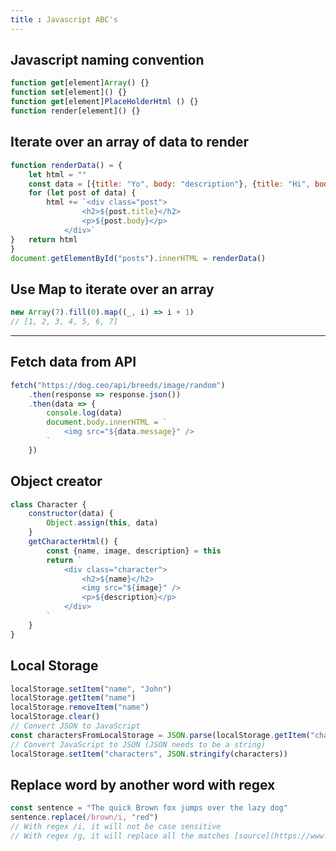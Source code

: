 ```yaml
---
title : Javascript ABC's
---
```


## Javascript naming convention

```javascript
function get[element]Array() {}
function set[element]() {}
function get[element]PlaceHolderHtml () {}
function render[element]() {}
```

## Iterate over an array of data to render 
```javascript
function renderData() = {
    let html = ""
    const data = [{title: "Yo", body: "description"}, {title: "Hi", body: "description"}]
    for (let post of data) {
        html += `<div class="post">
                <h2>${post.title}</h2>
                <p>${post.body}</p>
            </div>`
}   return html
}
document.getElementById("posts").innerHTML = renderData()
```

## Use Map to iterate over an array
    
```javascript
new Array(7).fill(0).map((_, i) => i + 1)
// [1, 2, 3, 4, 5, 6, 7]
```

---

## Fetch data from API

```javascript
fetch("https://dog.ceo/api/breeds/image/random")
    .then(response => response.json())
    .then(data => {
        console.log(data)
        document.body.innerHTML = `
            <img src="${data.message}" />
        `
    })
```

## Object creator

```javascript
class Character {
    constructor(data) {
        Object.assign(this, data)
    }
    getCharacterHtml() {
        const {name, image, description} = this
        return `
            <div class="character">
                <h2>${name}</h2>
                <img src="${image}" />
                <p>${description}</p>
            </div>
        `
    }
}
```

## Local Storage

```javascript
localStorage.setItem("name", "John")
localStorage.getItem("name")
localStorage.removeItem("name")
localStorage.clear()
// Convert JSON to JavaScript
const charactersFromLocalStorage = JSON.parse(localStorage.getItem("characters"))
// Convert JavaScript to JSON (JSON needs to be a string)
localStorage.setItem("characters", JSON.stringify(characters))
```

## Replace word by another word with regex

```javascript
const sentence = "The quick Brown fox jumps over the lazy dog"
sentence.replace(/brown/i, "red")
// With regex /i, it will not be case sensitive
// With regex /g, it will replace all the matches [source](https://www.w3schools.com/js/js_regexp.asp)
```
